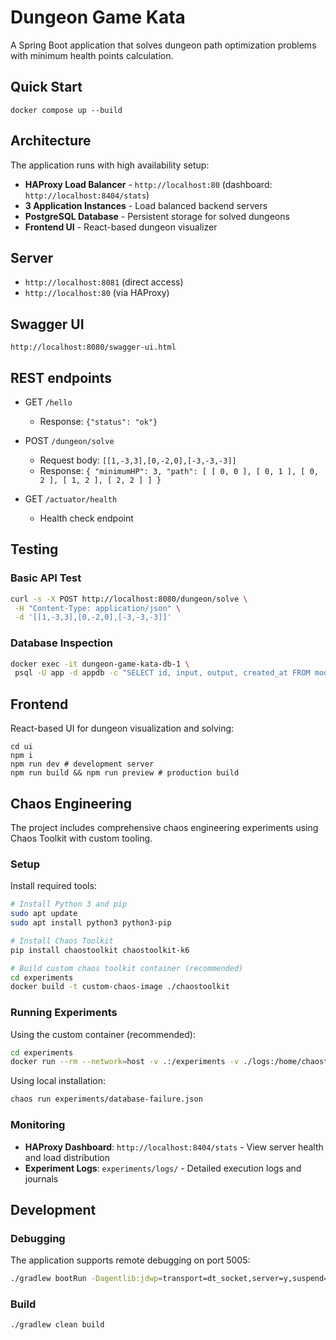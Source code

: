 # Dungeon Game Kata

A Spring Boot application that solves dungeon path optimization problems with minimum health points calculation.

## Quick Start

```shell
docker compose up --build
```

## Architecture

The application runs with high availability setup:
- **HAProxy Load Balancer** - `http://localhost:80` (dashboard: `http://localhost:8404/stats`)
- **3 Application Instances** - Load balanced backend servers
- **PostgreSQL Database** - Persistent storage for solved dungeons
- **Frontend UI** - React-based dungeon visualizer

## Server

- `http://localhost:8081` (direct access)
- `http://localhost:80` (via HAProxy)

## Swagger UI

`http://localhost:8080/swagger-ui.html`

## REST endpoints

- GET `/hello`
  - Response: `{"status": "ok"}`

- POST `/dungeon/solve`
  - Request body: `[[1,-3,3],[0,-2,0],[-3,-3,-3]]`
  - Response: `{ "minimumHP": 3, "path": [ [ 0, 0 ], [ 0, 1 ], [ 0, 2 ], [ 1, 2 ], [ 2, 2 ] ] }`

- GET `/actuator/health`
  - Health check endpoint

## Testing

### Basic API Test
```bash
curl -s -X POST http://localhost:8080/dungeon/solve \
 -H "Content-Type: application/json" \
 -d '[[1,-3,3],[0,-2,0],[-3,-3,-3]]'
```

### Database Inspection
```bash
docker exec -it dungeon-game-kata-db-1 \
 psql -U app -d appdb -c "SELECT id, input, output, created_at FROM model_runs ORDER BY id DESC;"
```

## Frontend

React-based UI for dungeon visualization and solving:

```shell
cd ui
npm i
npm run dev # development server
npm run build && npm run preview # production build
```

## Chaos Engineering

The project includes comprehensive chaos engineering experiments using Chaos Toolkit with custom tooling.

### Setup

Install required tools:
```bash
# Install Python 3 and pip
sudo apt update
sudo apt install python3 python3-pip

# Install Chaos Toolkit
pip install chaostoolkit chaostoolkit-k6

# Build custom chaos toolkit container (recommended)
cd experiments
docker build -t custom-chaos-image ./chaostoolkit
```

### Running Experiments

Using the custom container (recommended):
```bash
cd experiments
docker run --rm --network=host -v .:/experiments -v ./logs:/home/chaostoolkit/logs custom-chaos-image run /experiments/database-failure.json
```

Using local installation:
```bash
chaos run experiments/database-failure.json
```

### Monitoring

- **HAProxy Dashboard**: `http://localhost:8404/stats` - View server health and load distribution
- **Experiment Logs**: `experiments/logs/` - Detailed execution logs and journals

## Development

### Debugging
The application supports remote debugging on port 5005:
```bash
./gradlew bootRun -Dagentlib:jdwp=transport=dt_socket,server=y,suspend=n,address=*:5005
```

### Build
```bash
./gradlew clean build
```
